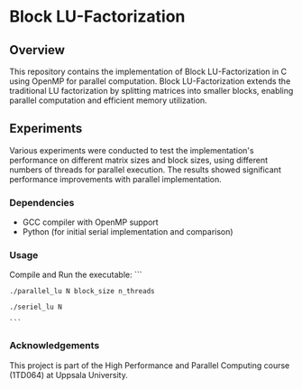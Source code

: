 # Block LU-Factorization

## Overview

This repository contains the implementation of Block LU-Factorization in C using OpenMP for parallel computation. Block LU-Factorization extends the traditional LU factorization by splitting matrices into smaller blocks, enabling parallel computation and efficient memory utilization.


## Experiments

Various experiments were conducted to test the implementation's performance on different matrix sizes and block sizes, using different numbers of threads for parallel execution. The results showed significant performance improvements with parallel implementation.



### Dependencies

- GCC compiler with OpenMP support
- Python (for initial serial implementation and comparison)

### Usage
Compile and Run the executable:
    ```
    
    ./parallel_lu N block_size n_threads
    
    ./seriel_lu N 
    
    ```

### Acknowledgements

This project is part of the High Performance and Parallel Computing course (1TD064) at Uppsala University.

